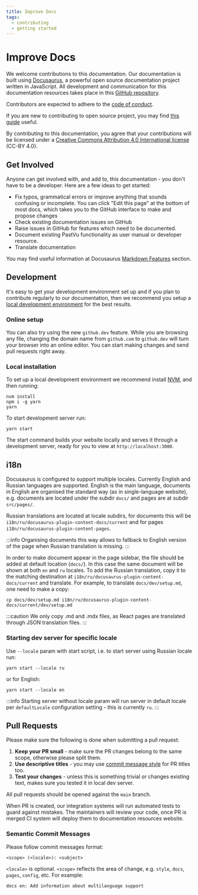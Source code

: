 ```yaml
---
title: Improve Docs
tags:
  - contributing
  - getting started
---
```


# Improve Docs

We welcome contributions to this documentation. Our documentation is built using [Docusaurus](https://docusaurus.io), a powerful open source documentation project written in JavaScript. All development and communication for this documentation resources takes place in this [GitHub repository](https://github.com/pastvu/docs).

Contributors are expected to adhere to the [code of conduct](./code-of-conduct).

If you are new to contributing to open source project, you may find [this
guide](https://docs.github.com/en/get-started/quickstart/contributing-to-projects)
useful.

By contributing to this documentation, you agree that your contributions will be licensed under a [Creative Commons Attribution 4.0 International license](https://creativecommons.org/licenses/by/4.0/) (CC-BY 4.0).

## Get Involved

Anyone can get involved with, and add to, this documentation - you don't have to be a developer. Here are a few ideas to get started:

- Fix typos, grammatical errors or improve anything that sounds confusing or incomplete. You can click "Edit this page" at the bottom of most docs, which takes you to the GitHub interface to make and propose changes
- Check existing documentation issues on GitHub
- Raise issues in GitHub for features which need to be documented.
- Document existing PastVu functionality as user manual or developer resource.
- Translate documentation

You may find useful information at Docusaurus [Markdown Features](https://docusaurus.io/docs/markdown-features) section.

## Development

It's easy to get your development environment set up and if you plan to contribute regularly to our documentation, then we recommend you setup a [local development environment](#local-installation) for the best results.

### Online setup

You can also try using the new `github.dev` feature. While you are browsing any file, changing the domain name from `github.com` to `github.dev` will turn your browser into an online editor. You can start making changes and send pull requests right away.

### Local installation

To set up a local development environment we recommend install [NVM](https://github.com/nvm-sh/nvm), and then running:

```console
nvm install
npm i -g yarn
yarn
```

To start development server run:

```console
yarn start
```

The start command builds your website locally and serves it through a development server, ready for you to view at `http://localhost:3000`.

## i18n

Docusaurus is configured to support multiple locales. Currently English and Russian languages are supported. English is the main language, documents in English are organised the standard way (as in single-language website), e.g. documents are located under the subdir `docs/` and pages are at subdir `src/pages/`.

Russian translations are located at locale subdirs, for documents
this will be `i18n/ru/docusaurus-plugin-content-docs/current` and for pages `i18n/ru/docusaurus-plugin-content-pages`.

:::info
Organising documents this way allows to fallback to English version of the page when
Russian translation is missing.
:::

In order to make document appear in the page sidebar, the file should be added at default location (`docs/`). In this case the same document will be shown at both `en` and `ru` locales. To add the Russian translation, copy it to the matching destination at `i18n/ru/docusaurus-plugin-content-docs/current` and translate. For example, to translate `docs/dev/setup.md`, one need to make a copy:
```
cp docs/dev/setup.md i18n/ru/docusaurus-plugin-content-docs/current/dev/setup.md
```

:::caution
We only copy .md and .mdx files, as React pages are translated through JSON translation files.
:::

### Starting dev server for specific locale

Use `--locale` param with start script, i.e. to start server using Russian
locale run:

```
yarn start --locale ru
```

or for English:

```
yarn start --locale en
```
:::info
Starting server without locale param will run server in default locale per `defaultLocale` configuration setting - this is currently `ru`.
:::

## Pull Requests

Please make sure the following is done when submitting a pull request:

1. **Keep your PR small** - make sure the PR changes belong to the same scope, otherwise please split them.
2. **Use descriptive titles** - you may use [commit message style](#semantic-commit-messages) for PR titles too.
3. **Test your changes** - unless this is something trivial or changes existing text, makes sure you tested it in local dev server.

All pull requests should be opened against the `main` branch.

When PR is created, our integration systems will run automated tests to guard against mistakes. The maintainers will review your code, once PR is merged CI system will deploy them to documentation resources website.

### Semantic Commit Messages

Please follow commit messages format:

`<scope> (<locale>): <subject>`


`<locale>` is optional. `<scope>` reflects the area of change, e.g. `style`, `docs`, `pages`, `config`, etc. For example:

```
docs en: Add information about multilanguage support
```

